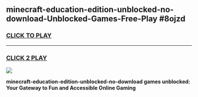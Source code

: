 
## minecraft-education-edition-unblocked-no-download-Unblocked-Games-Free-Play #8ojzd
<h3>
<a href="https://us.freeplayer.one?title=minecraft-education-edition-unblocked-no-download&ref=9M">CLICK TO PLAY</a></h3>
<hr>

<h3>
<a href="https://us.freeplayer.one?title=minecraft-education-edition-unblocked-no-download&ref=9M">CLICK 2 PLAY</a>
  
</h3>

<a href="https://us.freeplayer.one?title=minecraft-education-edition-unblocked-no-download&ref=9M"><img src="https://clearcache.store/games.png"></a>


**minecraft-education-edition-unblocked-no-download games unblocked: Your Gateway to Fun and Accessible Online Gaming**
